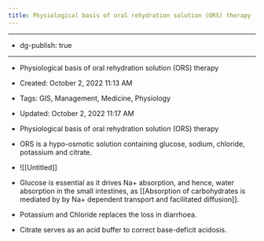 ```yaml
---
title: Physiological basis of oral rehydration solution (ORS) therapy
---
```


- --

- dg-publish: true

- --

- Physiological basis of oral rehydration solution (ORS) therapy

- Created: October 2, 2022 11:13 AM

- Tags: GIS, Management, Medicine, Physiology

- Updated: October 2, 2022 11:17 AM

- Physiological basis of oral rehydration solution (ORS) therapy

- ORS is a hypo-osmotic solution containing glucose, sodium, chloride, potassium and citrate.

- ![[Untitled]]

- Glucose is essential as it drives Na+ absorption, and hence, water absorption in the small intestines, as [[Absorption of carbohydrates is mediated by by Na+ dependent transport and facilitated diffusion]].

- Potassium and Chloride replaces the loss in diarrhoea.

- Citrate serves as an acid buffer to correct base-deficit acidosis.
